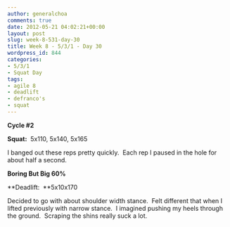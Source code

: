 ```yaml
---
author: generalchoa
comments: true
date: 2012-05-21 04:02:21+00:00
layout: post
slug: week-8-531-day-30
title: Week 8 - 5/3/1 - Day 30
wordpress_id: 844
categories:
- 5/3/1
- Squat Day
tags:
- agile 8
- deadlift
- defranco's
- squat
---
```


**Cycle #2**

**Squat:**  5x110, 5x140, 5x165

I banged out these reps pretty quickly.  Each rep I paused in the hole for about half a second.

**Boring But Big 60%**

**Deadlift:  **5x10x170

Decided to go with about shoulder width stance.  Felt different that when I lifted previously with narrow stance.  I imagined pushing my heels through the ground.  Scraping the shins really suck a lot.
